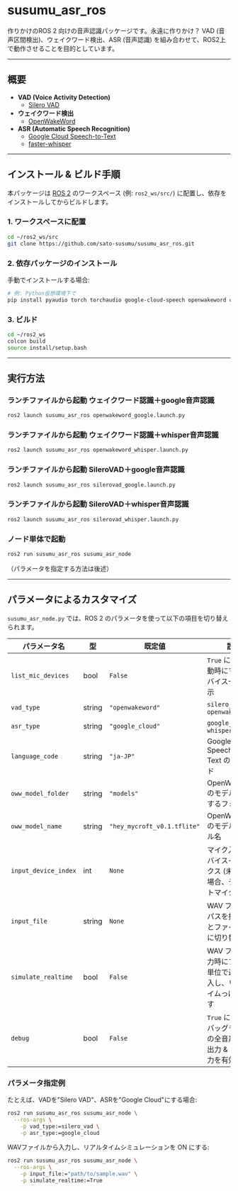 # susumu_asr_ros
作りかけのROS 2 向けの音声認識パッケージです。永遠に作りかけ？
VAD (音声区間検出)、ウェイクワード検出、ASR (音声認識) を組み合わせて、ROS2上で動作させることを目的としています。

---

## 概要

- **VAD (Voice Activity Detection)**  
  - [Silero VAD](https://github.com/snakers4/silero-vad)  
- **ウェイクワード検出**
  - [OpenWakeWord](https://github.com/dsoto/openwakeword)  
- **ASR (Automatic Speech Recognition)**  
  - [Google Cloud Speech-to-Text](https://cloud.google.com/speech-to-text)  
  - [faster-whisper](https://github.com/SYSTRAN/faster-whisper)

---

## インストール & ビルド手順

本パッケージは [ROS 2](https://docs.ros.org/en) のワークスペース (例: `ros2_ws/src/`) に配置し、依存をインストールしてからビルドします。

### 1. ワークスペースに配置

```bash
cd ~/ros2_ws/src
git clone https://github.com/sato-susumu/susumu_asr_ros.git
```

### 2. 依存パッケージのインストール

手動でインストールする場合:

```bash
# 例: Python仮想環境下で
pip install pyaudio torch torchaudio google-cloud-speech openwakeword click "numpy<2.0" tflite_runtime==2.14.0 faster-whisper
```

### 3. ビルド

```bash
cd ~/ros2_ws
colcon build
source install/setup.bash
```

---

## 実行方法

### ランチファイルから起動 ウェイクワード認識＋google音声認識

```bash
ros2 launch susumu_asr_ros openwakeword_google.launch.py
```

### ランチファイルから起動 ウェイクワード認識＋whisper音声認識

```bash
ros2 launch susumu_asr_ros openwakeword_whisper.launch.py
```

### ランチファイルから起動 SileroVAD＋google音声認識

```bash
ros2 launch susumu_asr_ros silerovad_google.launch.py
```

### ランチファイルから起動 SileroVAD＋whisper音声認識

```bash
ros2 launch susumu_asr_ros silerovad_whisper.launch.py
```

### ノード単体で起動

```bash
ros2 run susumu_asr_ros susumu_asr_node
```

（パラメータを指定する方法は後述）

---

## パラメータによるカスタマイズ

`susumu_asr_node.py` では、ROS 2 のパラメータを使って以下の項目を切り替えられます。

| パラメータ名           | 型      | 既定値               | 説明                                         |
|------------------------|---------|----------------------|--------------------------------------------|
| `list_mic_devices`     | bool    | `False`             | `True` にすると起動時にマイクデバイス一覧を表示                |
| `vad_type`             | string  | `"openwakeword"`     | `silero_vad` or `openwakeword`             |
| `asr_type`             | string  | `"google_cloud"`     | `google_cloud` or `whisper`      |
| `language_code`        | string  | `"ja-JP"`           | Google Cloud Speech-to-Text の言語コード         |
| `oww_model_folder`     | string  | `"models"`          | OpenWakeWord のモデルを配置するフォルダ                 |
| `oww_model_name`       | string  | `"hey_mycroft_v0.1.tflite"` | OpenWakeWord のモデルファイル名                     |
| `input_device_index`   | int     | `None`              | マイク入力のデバイスインデックス (未指定の場合、デフォルトマイク)           |
| `input_file`           | string  | `None`              | WAV ファイルのパスを指定するとファイル入力に切り替わる              |
| `simulate_realtime`    | bool    | `False`             | WAV ファイル入力時にフレーム単位で遅延を挿入し、リアルタイムっぽく動かす     |
| `debug`                | bool    | `False`             | `True` にするとデバッグモードでの全音声 WAV 出力 & ラベル出力を有効化 |

### パラメータ指定例

たとえば、VADを"Silero VAD"、ASRを"Google Cloud"にする場合:

```bash
ros2 run susumu_asr_ros susumu_asr_node \
  --ros-args \
    -p vad_type:=silero_vad \
    -p asr_type:=google_cloud
```

WAVファイルから入力し、リアルタイムシミュレーションを ON にする:

```bash
ros2 run susumu_asr_ros susumu_asr_node \
  --ros-args \
    -p input_file:="path/to/sample.wav" \
    -p simulate_realtime:=True
```
